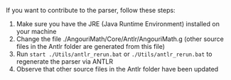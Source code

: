 ﻿If you want to contribute to the parser, follow these steps:
1. Make sure you have the JRE (Java Runtime Environment) installed on your machine
2. Change the file ./AngouriMath/Core/Antlr/AngouriMath.g (other source files in the Antlr folder are generated from this file)
3. Run `start ./Utils/antlr_rerun.bat` or `./Utils/antlr_rerun.bat` to regenerate the parser via ANTLR
4. Observe that other source files in the Antlr folder have been updated